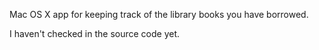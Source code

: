 Mac OS X app for keeping track of the library books you have borrowed.

I haven't checked in the source code yet.